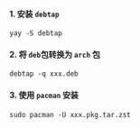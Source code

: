 #### 1. 安装 `debtap`
```shell
yay -S debtap
```

#### 2. 将 `deb`包转换为 `arch` 包
```shell
debtap -q xxx.deb
```

#### 3. 使用 `pacman` 安装
```shell
sudo pacman -U xxx.pkg.tar.zst
```

